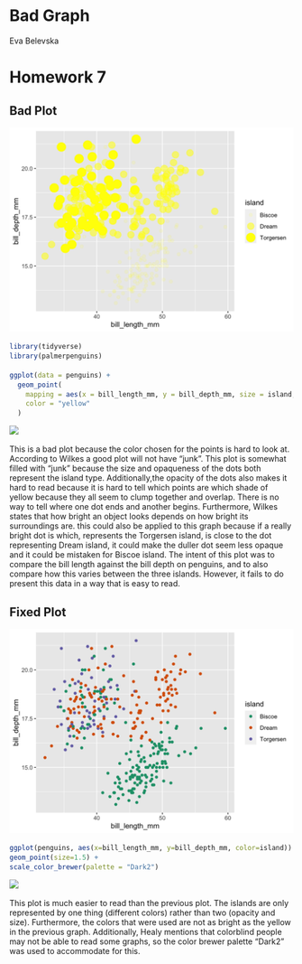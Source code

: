 # Bad Graph
Eva Belevska

# Homework 7

## Bad Plot

![](bad_plot_HWK_7.png)

``` r
library(tidyverse)
library(palmerpenguins)

ggplot(data = penguins) +
  geom_point(
    mapping = aes(x = bill_length_mm, y = bill_depth_mm, size = island, alpha = island), data = penguins, 
    color = "yellow"
  )
```

![](Bad_Graph_files/figure-commonmark/unnamed-chunk-1-1.png)

This is a bad plot because the color chosen for the points is hard to
look at. According to Wilkes a good plot will not have “junk”. This plot
is somewhat filled with “junk” because the size and opaqueness of the
dots both represent the island type. Additionally,the opacity of the
dots also makes it hard to read because it is hard to tell which points
are which shade of yellow because they all seem to clump together and
overlap. There is no way to tell where one dot ends and another begins.
Furthermore, Wilkes states that how bright an object looks depends on
how bright its surroundings are. this could also be applied to this
graph because if a really bright dot is which, represents the Torgersen
island, is close to the dot representing Dream island, it could make the
duller dot seem less opaque and it could be mistaken for Biscoe island.
The intent of this plot was to compare the bill length against the bill
depth on penguins, and to also compare how this varies between the three
islands. However, it fails to do present this data in a way that is easy
to read.

## Fixed Plot

![](fixed_plot_HWK_7.png)

``` r
ggplot(penguins, aes(x=bill_length_mm, y=bill_depth_mm, color=island)) +
geom_point(size=1.5) +
scale_color_brewer(palette = "Dark2")
```

![](Bad_Graph_files/figure-commonmark/unnamed-chunk-2-1.png)

This plot is much easier to read than the previous plot. The islands are
only represented by one thing (different colors) rather than two
(opacity and size). Furthermore, the colors that were used are not as
bright as the yellow in the previous graph. Additionally, Healy mentions
that colorblind people may not be able to read some graphs, so the color
brewer palette “Dark2” was used to accommodate for this.
